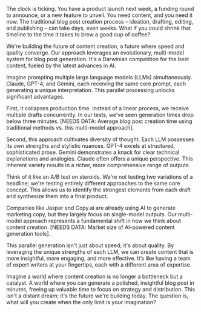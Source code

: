 The clock is ticking.  You have a product launch next week, a funding round to announce, or a new feature to unveil.  You need content, and you need it now.  The traditional blog post creation process – ideation, drafting, editing, and publishing – can take days, even weeks.  What if you could shrink that timeline to the time it takes to brew a good cup of coffee?

We're building the future of content creation, a future where speed and quality converge.  Our approach leverages an evolutionary, multi-model system for blog post generation.  It's a Darwinian competition for the best content, fueled by the latest advances in AI.

Imagine prompting multiple large language models (LLMs) simultaneously.  Claude, GPT-4, and Gemini, each receiving the same core prompt, each generating a unique interpretation. This parallel processing unlocks significant advantages.

First, it collapses production time.  Instead of a linear process, we receive multiple drafts concurrently.  In our tests, we’ve seen generation times drop below three minutes.  [NEEDS DATA: Average blog post creation time using traditional methods vs. this multi-model approach].

Second, this approach cultivates diversity of thought.  Each LLM possesses its own strengths and stylistic nuances.  GPT-4 excels at structured, sophisticated prose.  Gemini demonstrates a knack for clear technical explanations and analogies. Claude often offers a unique perspective.  This inherent variety results in a richer, more comprehensive range of outputs.

Think of it like an A/B test on steroids.  We're not testing two variations of a headline; we're testing entirely different approaches to the same core concept.  This allows us to identify the strongest elements from each draft and synthesize them into a final product.

Companies like Jasper and Copy.ai are already using AI to generate marketing copy, but they largely focus on single-model outputs. Our multi-model approach represents a fundamental shift in how we think about content creation.  [NEEDS DATA: Market size of AI-powered content generation tools].

This parallel generation isn't just about speed; it's about quality.  By leveraging the unique strengths of each LLM, we can create content that is more insightful, more engaging, and more effective.  It’s like having a team of expert writers at your fingertips, each with a different area of expertise.

Imagine a world where content creation is no longer a bottleneck but a catalyst.  A world where you can generate a polished, insightful blog post in minutes, freeing up valuable time to focus on strategy and distribution.  This isn't a distant dream; it's the future we're building today.  The question is, what will you create when the only limit is your imagination?
